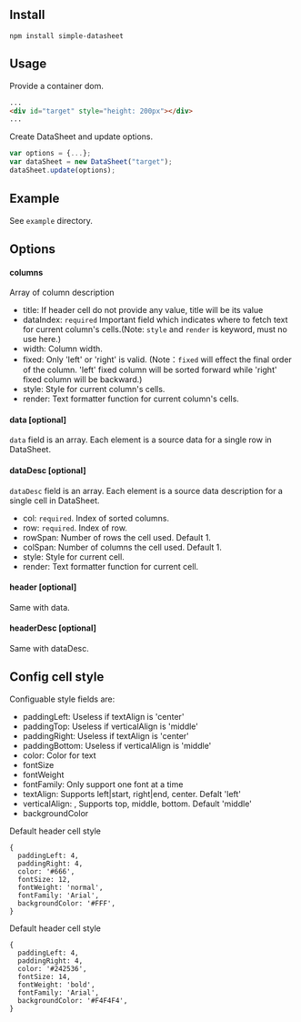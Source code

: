 
## Install
```
npm install simple-datasheet
```

## Usage

Provide a container dom.

``` html
...
<div id="target" style="height: 200px"></div>
...
```

Create DataSheet and update options.

``` javascript
var options = {...};
var dataSheet = new DataSheet("target");
dataSheet.update(options);
```

## Example

See `example` directory.

## Options
#### columns

Array of column description 

* title: If header cell do not provide any value, title will be its value
* dataIndex: `required` Important field which indicates where to fetch text for current column's cells.(Note: `style` and `render` is keyword, must no use here.)
* width: Column width.
* fixed: Only 'left' or 'right' is valid. (Note：`fixed` will effect the final order of the column. 'left' fixed column will be sorted forward while 'right' fixed column will be backward.) 
* style: Style for current column's cells.
* render: Text formatter function for current column's cells.


#### data [optional]

`data` field is an array. Each element is a source data for a single row in DataSheet.

#### dataDesc [optional]

`dataDesc` field is an array. Each element is a source data description for a single cell in DataSheet.
* col: `required`. Index of sorted columns.
* row: `required`. Index of row.
* rowSpan: Number of rows the cell used. Default 1.
* colSpan: Number of columns the cell used. Default 1.
* style: Style for current cell.
* render: Text formatter function for current cell.

#### header [optional]

Same with data.

#### headerDesc [optional]

Same with dataDesc.


## Config cell style
Configuable style fields are:
* paddingLeft: Useless if textAlign is 'center'
* paddingTop: Useless if verticalAlign is 'middle'
* paddingRight: Useless if textAlign is 'center'
* paddingBottom: Useless if verticalAlign is 'middle'
* color: Color for text
* fontSize
* fontWeight
* fontFamily: Only support one font at a time
* textAlign: Supports left|start, right|end, center. Defalt 'left'
* verticalAlign: , Supports top, middle, bottom. Default 'middle'
* backgroundColor

Default header cell style
```
{
  paddingLeft: 4,
  paddingRight: 4,
  color: '#666',
  fontSize: 12,
  fontWeight: 'normal',
  fontFamily: 'Arial',
  backgroundColor: '#FFF',
}
```
Default header cell style
```
{
  paddingLeft: 4,
  paddingRight: 4,
  color: '#242536',
  fontSize: 14,
  fontWeight: 'bold',
  fontFamily: 'Arial',
  backgroundColor: '#F4F4F4',
}
```